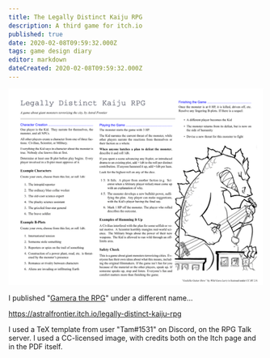 ```yaml
---
title: The Legally Distinct Kaiju RPG
description: A third game for itch.io
published: true
date: 2020-02-08T09:59:32.000Z
tags: game design diary
editor: markdown
dateCreated: 2020-02-08T09:59:32.000Z
---
```


![Featured Image](the-legally-distinct-kaiju-rpg.jpg)

I published "[Gamera the RPG](/the-gamera-rpg/)" under a different name...

https://astralfrontier.itch.io/legally-distinct-kaiju-rpg

I used a TeX template from user "Tam#1531" on Discord, on the RPG Talk server. I used a CC-licensed image, with credits both on the Itch page and in the PDF itself.


    